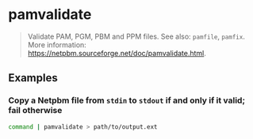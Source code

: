 # pamvalidate

> Validate PAM, PGM, PBM and PPM files. See also: `pamfile`, `pamfix`. More information: <https://netpbm.sourceforge.net/doc/pamvalidate.html>.

## Examples

### Copy a Netpbm file from `stdin` to `stdout` if and only if it valid; fail otherwise

```bash
command | pamvalidate > path/to/output.ext
```
